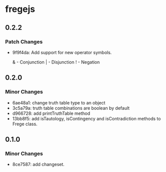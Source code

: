 # fregejs

## 0.2.2

### Patch Changes

- 9f9f4da: Add support for new operator symbols.

  & - Conjunction
  | - Disjunction
  ! - Negation

## 0.2.0

### Minor Changes

- 6ae48a1: change truth table type to an object
- 3c5a79a: truth table combinations are boolean by default
- d966728: add printTruthTable method
- 13bb8f5: add isTautology, isContingency and isContradiction methods to Frege class.

## 0.1.0

### Minor Changes

- 8ce7587: add changeset.

